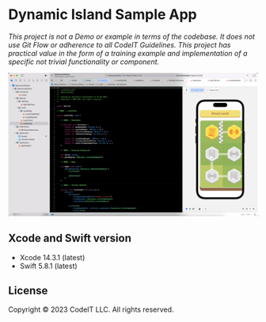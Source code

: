 # Dynamic Island Sample App
_This project is not a Demo or example in terms of the codebase.
It does not use Git Flow or adherence to all CodeIT Guidelines.
This project has practical value in the form of a training example and implementation of a specific not trivial functionality or component._

![Preview](preview.png)

## Xcode and Swift version
* Xcode 14.3.1 (latest)
* Swift 5.8.1 (latest)

## License
Copyright © 2023 CodeIT LLC. All rights reserved.
